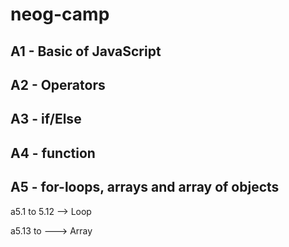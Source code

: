 # neog-camp

## A1 - Basic of JavaScript
## A2 - Operators
## A3 - if/Else
## A4 - function
## A5 - for-loops, arrays and array of objects
a5.1 to 5.12 --> Loop

a5.13 to  ---> Array
